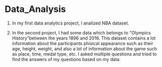 # Data_Analysis

1) In my first data analytics project, I analized NBA dataset.

2) In the second project, I had some data which belongs to "Olympics History"between the years 1896 and 2016. This dataset contains a lot information about the participants phisical appearance such as their age, height, weight, and also a lot of information about the game such as place, time, medal type, etc. I asked multiple questions and tried to find the answers of my questions based on my data.
